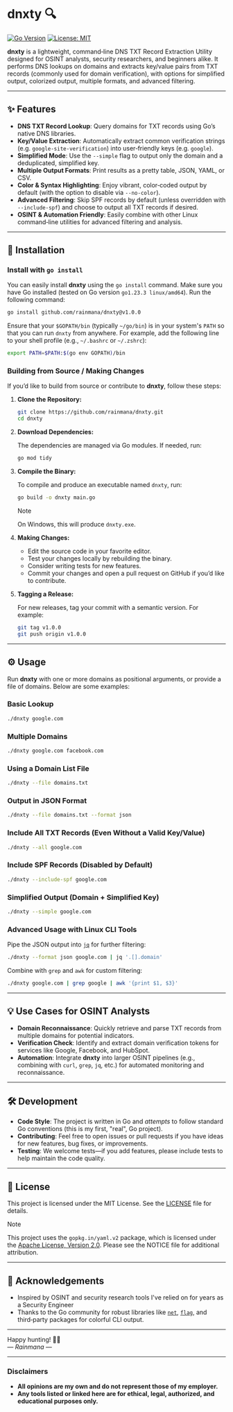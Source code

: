 # dnxty 🔍

[![Go Version](https://img.shields.io/badge/Go-1.23.3%2B-blue?style=for-the-badge&logo=go&logoColor=white)](https://golang.org/)
[![License: MIT](https://img.shields.io/badge/License-MIT-yellow?style=for-the-badge)](LICENSE)

**dnxty** is a lightweight, command‑line DNS TXT Record Extraction Utility designed for OSINT analysts, security researchers, and beginners alike. It performs DNS lookups on domains and extracts key/value pairs from TXT records (commonly used for domain verification), with options for simplified output, colorized output, multiple formats, and advanced filtering.

---

## ✨ Features

- **DNS TXT Record Lookup**: Query domains for TXT records using Go’s native DNS libraries.
- **Key/Value Extraction**: Automatically extract common verification strings (e.g. `google-site-verification`) into user‑friendly keys (e.g. `google`).
- **Simplified Mode**: Use the `--simple` flag to output only the domain and a deduplicated, simplified key.
- **Multiple Output Formats**: Print results as a pretty table, JSON, YAML, or CSV.
- **Color & Syntax Highlighting**: Enjoy vibrant, color‑coded output by default (with the option to disable via `--no-color`).
- **Advanced Filtering**: Skip SPF records by default (unless overridden with `--include-spf`) and choose to output all TXT records if desired.
- **OSINT & Automation Friendly**: Easily combine with other Linux command‑line utilities for advanced filtering and analysis.

---

## 🚀 Installation

### Install with `go install`

You can easily install **dnxty** using the `go install` command. Make sure you have Go installed (tested on Go version `go1.23.3 linux/amd64`). Run the following command:

```bash
go install github.com/rainmana/dnxty@v1.0.0
```

Ensure that your `$GOPATH/bin` (typically `~/go/bin`) is in your system's `PATH` so that you can run `dnxty` from anywhere. For example, add the following line to your shell profile (e.g., `~/.bashrc` or `~/.zshrc`):

```bash
export PATH=$PATH:$(go env GOPATH)/bin
```

### Building from Source / Making Changes

If you’d like to build from source or contribute to **dnxty**, follow these steps:

1. **Clone the Repository:**

   ```bash
   git clone https://github.com/rainmana/dnxty.git
   cd dnxty
   ```

2. **Download Dependencies:**

   The dependencies are managed via Go modules. If needed, run:

   ```bash
   go mod tidy
   ```

3. **Compile the Binary:**

   To compile and produce an executable named `dnxty`, run:

   ```bash
   go build -o dnxty main.go
   ```

   > [!NOTE]
   > On Windows, this will produce `dnxty.exe`.

4. **Making Changes:**

   - Edit the source code in your favorite editor.
   - Test your changes locally by rebuilding the binary.
   - Consider writing tests for new features.
   - Commit your changes and open a pull request on GitHub if you’d like to contribute.

5. **Tagging a Release:**

   For new releases, tag your commit with a semantic version. For example:

   ```bash
   git tag v1.0.0
   git push origin v1.0.0
   ```

---

## ⚙️ Usage

Run **dnxty** with one or more domains as positional arguments, or provide a file of domains. Below are some examples:

### Basic Lookup

```bash
./dnxty google.com
```

### Multiple Domains

```bash
./dnxty google.com facebook.com
```

### Using a Domain List File

```bash
./dnxty --file domains.txt
```

### Output in JSON Format

```bash
./dnxty --file domains.txt --format json
```

### Include All TXT Records (Even Without a Valid Key/Value)

```bash
./dnxty --all google.com
```

### Include SPF Records (Disabled by Default)

```bash
./dnxty --include-spf google.com
```

### Simplified Output (Domain + Simplified Key)

```bash
./dnxty --simple google.com
```

### Advanced Usage with Linux CLI Tools

Pipe the JSON output into [`jq`](https://stedolan.github.io/jq/) for further filtering:

```bash
./dnxty --format json google.com | jq '.[].domain'
```

Combine with `grep` and `awk` for custom filtering:

```bash
./dnxty google.com | grep google | awk '{print $1, $3}'
```

---

## 💡 Use Cases for OSINT Analysts

- **Domain Reconnaissance**: Quickly retrieve and parse TXT records from multiple domains for potential indicators.
- **Verification Check**: Identify and extract domain verification tokens for services like Google, Facebook, and HubSpot.
- **Automation**: Integrate **dnxty** into larger OSINT pipelines (e.g., combining with `curl`, `grep`, `jq`, etc.) for automated monitoring and reconnaissance.

---

## 🛠️ Development

- **Code Style**: The project is written in Go and *attempts* to follow standard Go conventions (this is my first, "real", Go project).
- **Contributing**: Feel free to open issues or pull requests if you have ideas for new features, bug fixes, or improvements.
- **Testing**: We welcome tests—if you add features, please include tests to help maintain the code quality.

---

## 📜 License

This project is licensed under the MIT License. See the [LICENSE](LICENSE) file for details.

> [!NOTE]
> This project uses the `gopkg.in/yaml.v2` package, which is licensed under the [Apache License, Version 2.0](APACHE_LICENSE). Please see the NOTICE file for additional attribution.

---

## 🤝 Acknowledgements

- Inspired by OSINT and security research tools I've relied on for years as a Security Engineer
- Thanks to the Go community for robust libraries like [`net`](https://golang.org/pkg/net/), [`flag`](https://golang.org/pkg/flag/), and third‑party packages for colorful CLI output.

---

Happy hunting! 🕵️‍♂️  
*— Rainmana —*

---

### Disclaimers 

- **All opinions are my own and do not represent those of my employer.**
- **Any tools listed or linked here are for ethical, legal, authorized, and educational purposes only.**
